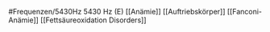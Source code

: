 #Frequenzen/5430Hz
5430 Hz (E)
[[Anämie]]
[[Auftriebskörper]]
[[Fanconi-Anämie]]
[[Fettsäureoxidation Disorders]]